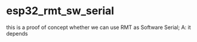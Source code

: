 # esp32_rmt_sw_serial
this is a proof of concept whether we can use RMT as Software Serial; A: it depends
